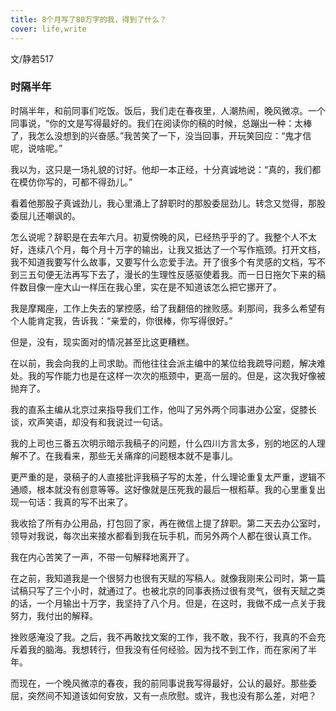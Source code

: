 ```yaml
---
title: 8个月写了80万字的我，得到了什么？
cover: life,write
---
```

文/静若517
### 时隔半年
时隔半年，和前同事们吃饭。饭后，我们走在春夜里，人潮热闹，晚风微凉。一个同事说，“你的文是写得最好的。我们在阅读你的稿的时候，总蹦出一种：太棒了，我怎么没想到的兴奋感。”我苦笑了一下，没当回事，开玩笑回应：“鬼才信呢，说啥呢。”

我以为，这只是一场礼貌的讨好。他却一本正经，十分真诚地说：“真的，我们都在模仿你写的，可都不得劲儿。”

看着他那股子真诚劲儿，我心里涌上了辞职时的那股委屈劲儿。转念又觉得，那股委屈儿还嘲讽的。

怎么说呢？辞职是在去年六月。初夏傍晚的风，已经热乎乎的了。我整个人不太好，连续八个月，每个月十万字的输出，让我又抵达了一个写作瓶颈。打开文档，我不知道我要写什么故事，又要写什么恋爱手法。开了很多个有灵感的文档，写不到三五句便无法再写下去了，漫长的生理性反感驱使着我。而一日日拖欠下来的稿件数目像一座大山一样压在我心里，实在是不知道该怎么把它挪开了。

我是摩羯座，工作上失去的掌控感，给了我翻倍的挫败感。刹那间，我多么希望有个人能肯定我，告诉我：“亲爱的，你很棒，你写得很好。”

但是，没有，现实面对的情况甚至比这更糟糕。

在以前，我会向我的上司求助。而他往往会派主编中的某位给我疏导问题，解决难处。我的写作能力也是在这样一次次的瓶颈中，更高一层的。但是，这次我好像被抛弃了。

我的直系主编从北京过来指导我们工作，他叫了另外两个同事进办公室，促膝长谈，欢声笑语，却没有和我说过一句话。

我的上司也三番五次明示暗示我稿子的问题，什么四川方言太多，别的地区的人理解不了。在我看来，那些无关痛痒的问题根本就不是事儿。

更严重的是，录稿子的人直接批评我稿子写的太差，什么理论重复太严重，逻辑不通顺，根本就没有创意等等。这好像就是压死我的最后一根稻草。我的心里重复出现一句话：我真的写不出来了。

我收拾了所有办公用品，打包回了家，再在微信上提了辞职。第二天去办公室时，领导对我说，每次出来接水都看到我在玩手机，而另外两个人都在很认真工作。

我在内心苦笑了一声，不带一句解释地离开了。

在之前，我知道我是一个很努力也很有天赋的写稿人。就像我刚来公司时，第一篇试稿只写了三个小时，就通过了。也被北京的同事表扬过很有灵气，很有天赋之类的话，一个月输出十万字，我坚持了八个月。但是，在这时，我做不成一点关于我努力，我付出的解释。

挫败感淹没了我。之后，我不再敢找文案的工作，我不敢，我不行，我真的不会充斥着我的脑海。我想转行，但我没有任何经验。因为找不到工作，而在家闲了半年。

而现在，一个晚风微凉的春夜，我的前同事说我写得最好，公认的最好。那些委屈，突然间不知道该如何安放，又有一点欣慰。或许，我也没有那么差，对吧？